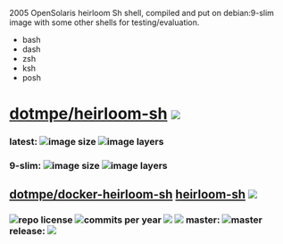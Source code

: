 2005 OpenSolaris heirloom Sh shell, compiled and put on debian:9-slim image with
some other shells for testing/evaluation.

- bash
- dash
- zsh
- ksh
- posh

# [dotmpe/heirloom-sh](https://hub.docker.com/r/dotmpe/heirloom-sh/) [![](https://images.microbadger.com/badges/image/dotmpe/heirloom-sh.svg)](https://microbadger.com/images/dotmpe/heirloom-sh "microbadger.com")

### latest: ![image size](https://img.shields.io/imagelayers/image-size/dotmpe/heirloom-sh/latest.svg) ![image layers](https://img.shields.io/imagelayers/layers/dotmpe/heirloom-sh/latest.svg)
### 9-slim: ![image size](https://img.shields.io/imagelayers/image-size/dotmpe/heirloom-sh/9-slim.svg) ![image layers](https://img.shields.io/imagelayers/layers/dotmpe/heirloom-sh/9-slim.svg)
## [dotmpe/docker-heirloom-sh](https://github.com/dotmpe/docker-heirloom-sh) [heirloom-sh](Dockerfile) [![](http://img.shields.io/travis/dotmpe/docker-heirloom-sh.svg)](https://travis-ci.org/dotmpe/docker-heirloom-sh)
### ![repo license](https://img.shields.io/github/license/dotmpe/docker-heirloom-sh.svg) ![commits per year](https://img.shields.io/github/commit-activity/y/dotmpe/docker-heirloom-sh.svg) ![](https://img.shields.io/github/languages/code-size/dotmpe/docker-heirloom-sh.svg) ![](https://img.shields.io/github/repo-size/dotmpe/docker-heirloom-sh.svg) master: ![master](https://img.shields.io/github/last-commit/dotmpe/docker-heirloom-sh/master.svg) release: ![](https://img.shields.io/github/tag/dotmpe/docker-heirloom-sh.svg)
